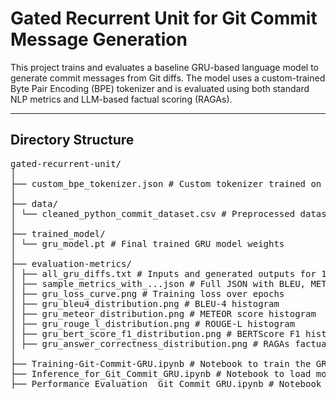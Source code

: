 # Gated Recurrent Unit for Git Commit Message Generation

This project trains and evaluates a baseline GRU-based language model to generate commit messages from Git diffs. The model uses a custom-trained Byte Pair Encoding (BPE) tokenizer and is evaluated using both standard NLP metrics and LLM-based factual scoring (RAGAs).

---

## Directory Structure
<pre>
gated-recurrent-unit/
│
├── custom_bpe_tokenizer.json # Custom tokenizer trained on commit message data
│
├── data/
│ └── cleaned_python_commit_dataset.csv # Preprocessed dataset of Git diffs and commit messages created from custom data pipeline
│
├── trained_model/
│ └── gru_model.pt # Final trained GRU model weights
│
├── evaluation-metrics/
│ ├── all_gru_diffs.txt # Inputs and generated outputs for 100 samples in readable format
│ ├── sample_metrics_with_...json # Full JSON with BLEU, METEOR, ROUGE, BERTScore, RAGAs
│ ├── gru_loss_curve.png # Training loss over epochs
│ ├── gru_bleu4_distribution.png # BLEU-4 histogram
│ ├── gru_meteor_distribution.png # METEOR score histogram
│ ├── gru_rouge_l_distribution.png # ROUGE-L histogram
│ ├── gru_bert_score_f1_distribution.png # BERTScore F1 histogram
│ ├── gru_answer_correctness_distribution.png # RAGAs factual correctness histogram
│
├── Training-Git-Commit-GRU.ipynb # Notebook to train the GRU model
├── Inference_for_Git_Commit_GRU.ipynb # Notebook to load model and generate predictions
├── Performance_Evaluation__Git_Commit_GRU.ipynb # Notebook to compute and visualize evaluation metrics
</pre>

